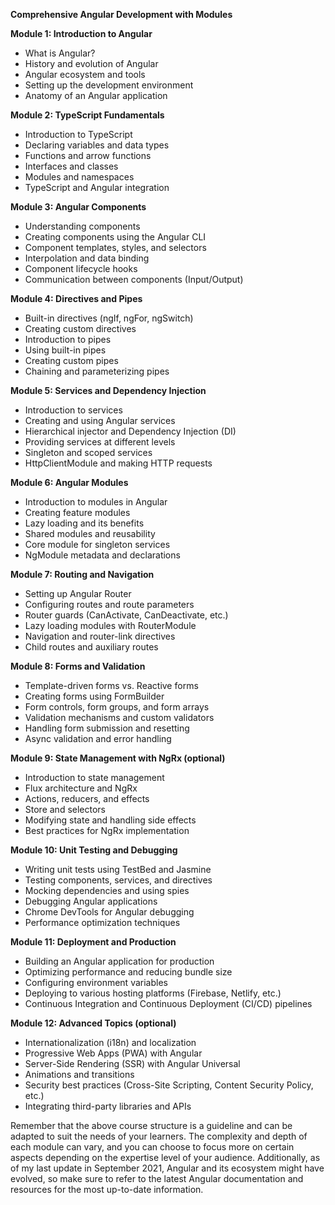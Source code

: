 **Comprehensive Angular Development with Modules**

**Module 1: Introduction to Angular**
- What is Angular?
- History and evolution of Angular
- Angular ecosystem and tools
- Setting up the development environment
- Anatomy of an Angular application

**Module 2: TypeScript Fundamentals**
- Introduction to TypeScript
- Declaring variables and data types
- Functions and arrow functions
- Interfaces and classes
- Modules and namespaces
- TypeScript and Angular integration

**Module 3: Angular Components**
- Understanding components
- Creating components using the Angular CLI
- Component templates, styles, and selectors
- Interpolation and data binding
- Component lifecycle hooks
- Communication between components (Input/Output)

**Module 4: Directives and Pipes**
- Built-in directives (ngIf, ngFor, ngSwitch)
- Creating custom directives
- Introduction to pipes
- Using built-in pipes
- Creating custom pipes
- Chaining and parameterizing pipes

**Module 5: Services and Dependency Injection**
- Introduction to services
- Creating and using Angular services
- Hierarchical injector and Dependency Injection (DI)
- Providing services at different levels
- Singleton and scoped services
- HttpClientModule and making HTTP requests

**Module 6: Angular Modules**
- Introduction to modules in Angular
- Creating feature modules
- Lazy loading and its benefits
- Shared modules and reusability
- Core module for singleton services
- NgModule metadata and declarations

**Module 7: Routing and Navigation**
- Setting up Angular Router
- Configuring routes and route parameters
- Router guards (CanActivate, CanDeactivate, etc.)
- Lazy loading modules with RouterModule
- Navigation and router-link directives
- Child routes and auxiliary routes

**Module 8: Forms and Validation**
- Template-driven forms vs. Reactive forms
- Creating forms using FormBuilder
- Form controls, form groups, and form arrays
- Validation mechanisms and custom validators
- Handling form submission and resetting
- Async validation and error handling

**Module 9: State Management with NgRx (optional)**
- Introduction to state management
- Flux architecture and NgRx
- Actions, reducers, and effects
- Store and selectors
- Modifying state and handling side effects
- Best practices for NgRx implementation

**Module 10: Unit Testing and Debugging**
- Writing unit tests using TestBed and Jasmine
- Testing components, services, and directives
- Mocking dependencies and using spies
- Debugging Angular applications
- Chrome DevTools for Angular debugging
- Performance optimization techniques

**Module 11: Deployment and Production**
- Building an Angular application for production
- Optimizing performance and reducing bundle size
- Configuring environment variables
- Deploying to various hosting platforms (Firebase, Netlify, etc.)
- Continuous Integration and Continuous Deployment (CI/CD) pipelines

**Module 12: Advanced Topics (optional)**
- Internationalization (i18n) and localization
- Progressive Web Apps (PWA) with Angular
- Server-Side Rendering (SSR) with Angular Universal
- Animations and transitions
- Security best practices (Cross-Site Scripting, Content Security Policy, etc.)
- Integrating third-party libraries and APIs

Remember that the above course structure is a guideline and can be adapted to suit the needs of your learners. The complexity and depth of each module can vary, and you can choose to focus more on certain aspects depending on the expertise level of your audience. Additionally, as of my last update in September 2021, Angular and its ecosystem might have evolved, so make sure to refer to the latest Angular documentation and resources for the most up-to-date information.
